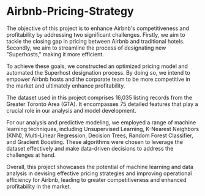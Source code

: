 # Airbnb-Pricing-Strategy

The objective of this project is to enhance Airbnb's competitiveness and profitability by addressing two significant challenges. Firstly, we aim to tackle the closing gap in pricing between Airbnb and traditional hotels. Secondly, we aim to streamline the process of designating new "Superhosts," making it more efficient.

To achieve these goals, we constructed an optimized pricing model and automated the Superhost designation process. By doing so, we intend to empower Airbnb hosts and the corporate team to be more competitive in the market and ultimately enhance profitability.

The dataset used in this project comprises 16,035 listing records from the Greater Toronto Area (GTA). It encompasses 75 detailed features that play a crucial role in our analysis and model development.

For our analysis and predictive modeling, we employed a range of machine learning techniques, including Unsupervised Learning, K-Nearest Neighbors (KNN), Multi-Linear Regression, Decision Trees, Random Forest Classifier, and Gradient Boosting. These algorithms were chosen to leverage the dataset effectively and make data-driven decisions to address the challenges at hand.

Overall, this project showcases the potential of machine learning and data analysis in devising effective pricing strategies and improving operational efficiency for Airbnb, leading to greater competitiveness and enhanced profitability in the market.
